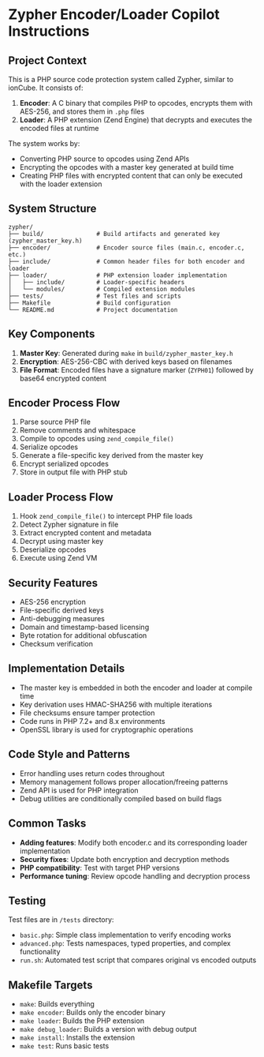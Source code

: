 # Zypher Encoder/Loader Copilot Instructions

## Project Context

This is a PHP source code protection system called Zypher, similar to ionCube. It consists of:

1. **Encoder**: A C binary that compiles PHP to opcodes, encrypts them with AES-256, and stores them in `.php` files
2. **Loader**: A PHP extension (Zend Engine) that decrypts and executes the encoded files at runtime

The system works by:
- Converting PHP source to opcodes using Zend APIs
- Encrypting the opcodes with a master key generated at build time
- Creating PHP files with encrypted content that can only be executed with the loader extension

## System Structure

```
zypher/
├── build/               # Build artifacts and generated key (zypher_master_key.h)
├── encoder/             # Encoder source files (main.c, encoder.c, etc.)
├── include/             # Common header files for both encoder and loader
├── loader/              # PHP extension loader implementation
│   ├── include/         # Loader-specific headers
│   └── modules/         # Compiled extension modules
├── tests/               # Test files and scripts
├── Makefile             # Build configuration
└── README.md            # Project documentation
```

## Key Components

1. **Master Key**: Generated during `make` in `build/zypher_master_key.h`
2. **Encryption**: AES-256-CBC with derived keys based on filenames
3. **File Format**: Encoded files have a signature marker (`ZYPH01`) followed by base64 encrypted content

## Encoder Process Flow

1. Parse source PHP file
2. Remove comments and whitespace
3. Compile to opcodes using `zend_compile_file()`
4. Serialize opcodes
5. Generate a file-specific key derived from the master key
6. Encrypt serialized opcodes
7. Store in output file with PHP stub

## Loader Process Flow

1. Hook `zend_compile_file()` to intercept PHP file loads
2. Detect Zypher signature in file
3. Extract encrypted content and metadata
4. Decrypt using master key
5. Deserialize opcodes
6. Execute using Zend VM

## Security Features

- AES-256 encryption
- File-specific derived keys
- Anti-debugging measures
- Domain and timestamp-based licensing
- Byte rotation for additional obfuscation
- Checksum verification

## Implementation Details

- The master key is embedded in both the encoder and loader at compile time
- Key derivation uses HMAC-SHA256 with multiple iterations
- File checksums ensure tamper protection
- Code runs in PHP 7.2+ and 8.x environments
- OpenSSL library is used for cryptographic operations

## Code Style and Patterns

- Error handling uses return codes throughout
- Memory management follows proper allocation/freeing patterns
- Zend API is used for PHP integration
- Debug utilities are conditionally compiled based on build flags

## Common Tasks

- **Adding features**: Modify both encoder.c and its corresponding loader implementation
- **Security fixes**: Update both encryption and decryption methods
- **PHP compatibility**: Test with target PHP versions
- **Performance tuning**: Review opcode handling and decryption process

## Testing

Test files are in `/tests` directory:
- `basic.php`: Simple class implementation to verify encoding works
- `advanced.php`: Tests namespaces, typed properties, and complex functionality
- `run.sh`: Automated test script that compares original vs encoded outputs

## Makefile Targets

- `make`: Builds everything
- `make encoder`: Builds only the encoder binary
- `make loader`: Builds the PHP extension
- `make debug_loader`: Builds a version with debug output
- `make install`: Installs the extension
- `make test`: Runs basic tests